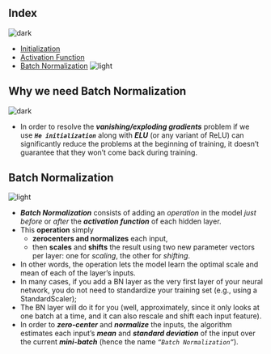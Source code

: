 ## Index
![dark](https://user-images.githubusercontent.com/12748752/141935752-90492d2e-7904-4f9f-a5a1-c4e59ddc3a33.png)
* [Initialization](#)
* [Activation Function](https://github.com/iAmKankan/Neural-Network/blob/main/activation_functions/README.md)
* [Batch Normalization](url)
![light](https://user-images.githubusercontent.com/12748752/141935760-406edb8f-cb9b-4e30-9b69-9153b52c28b4.png)

## Why we need Batch Normalization
![dark](https://user-images.githubusercontent.com/12748752/141935752-90492d2e-7904-4f9f-a5a1-c4e59ddc3a33.png)
* In order to resolve the _**vanishing/exploding gradients**_ problem if we use **_`He initialization`_** along with **_ELU_** (or any variant of ReLU) can significantly reduce the problems at the beginning of training, it doesn’t guarantee that they won’t come back during training.
## Batch Normalization
![light](https://user-images.githubusercontent.com/12748752/141935760-406edb8f-cb9b-4e30-9b69-9153b52c28b4.png)
* _**Batch Normalization**_ consists of adding an _operation_ in the model _just before_ or _after_ the **_activation function_** of each hidden layer. 
* This **operation** simply 
   * **zerocenters and normalizes** each input, 
   * then **scales** and **shifts** the result using two new parameter vectors per layer: one for _scaling_, the other for _shifting_. 
* In other words, the operation lets the model learn the optimal scale and mean of each of the layer’s inputs. 
* In many cases, if you add a BN layer as the very first layer of your neural network, you do not need to standardize your training set (e.g., using a StandardScaler); 
* The BN layer will do it for you (well, approximately, since it only looks at one batch at a time, and it can also rescale and shift each input feature).
* In order to _**zero-center**_ and **_normalize_** the inputs, the algorithm estimates each input’s **_mean_** and **_standard deviation_** of the input over the current **_mini-batch_** (hence the name _`“Batch Normalization”`_).
